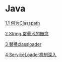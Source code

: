 # Java

[1.1 何为Classpath](1.1md)

[2 String 常量池的概念](2.md)

[3 替换classloader](3.md)

[4 ServiceLoader机制深入](4.md)


